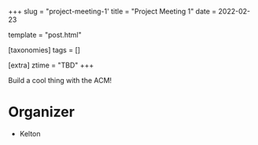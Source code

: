 +++
slug = "project-meeting-1'
title = "Project Meeting 1"
date = 2022-02-23

template = "post.html"

[taxonomies]
tags = []

[extra]
ztime = "TBD"
+++

Build a cool thing with the ACM!

<!-- more -->

# Organizer
* Kelton
